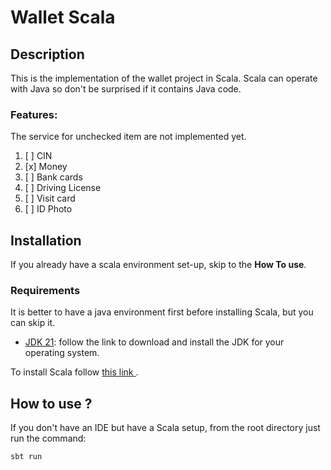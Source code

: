 # Wallet Scala

## Description
This is the implementation of the wallet project in Scala. 
Scala can operate with Java so don't be surprised if it contains Java code.
### Features:
The service for unchecked item are not implemented yet.
1. [ ] CIN
2. [x] Money
3. [ ] Bank cards
4. [ ] Driving License
5. [ ] Visit card
6. [ ] ID Photo

## Installation
If you already have a scala environment set-up, skip to the **How To use**.
### Requirements
It is better to have a java environment first before installing Scala, but you can skip it.
* [JDK 21](https://www.oracle.com/java/technologies/downloads/#java21): follow the link to download and install the JDK for your operating system.

To install Scala follow [this link ](https://docs.scala-lang.org/getting-started/index.html).

## How to use ?
If you don't have an IDE but have a Scala setup, from the root directory just run the command:
```
sbt run
```